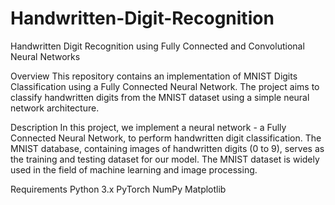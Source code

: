 # Handwritten-Digit-Recognition
Handwritten Digit Recognition using Fully Connected and Convolutional Neural Networks

Overview
This repository contains an implementation of MNIST Digits Classification using a Fully Connected Neural Network. 
The project aims to classify handwritten digits from the MNIST dataset using a simple neural network architecture.

Description
In this project, we implement a neural network - a Fully Connected Neural Network, to perform handwritten digit classification. 
The MNIST database, containing images of handwritten digits (0 to 9), serves as the training and testing dataset for our model. 
The MNIST dataset is widely used in the field of machine learning and image processing.

Requirements
Python 3.x
PyTorch
NumPy
Matplotlib
